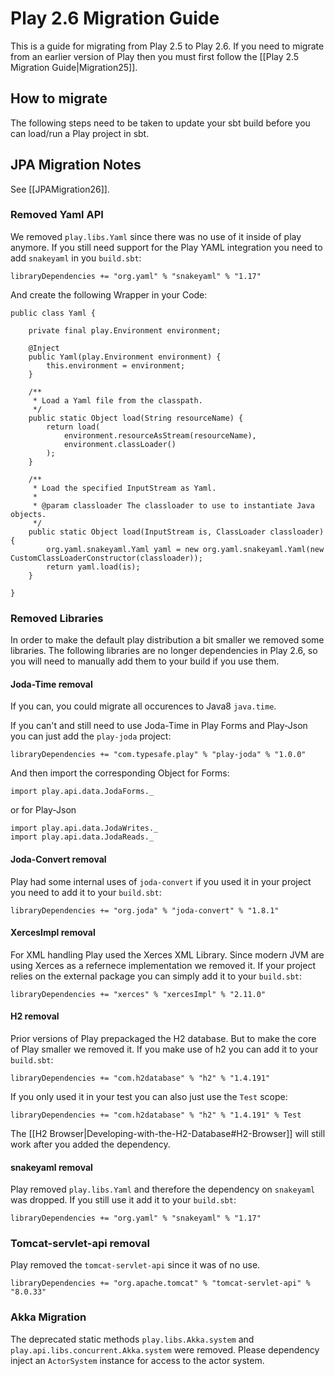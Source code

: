 <!--- Copyright (C) 2009-2016 Lightbend Inc. <https://www.lightbend.com> -->
# Play 2.6 Migration Guide

This is a guide for migrating from Play 2.5 to Play 2.6. If you need to migrate from an earlier version of Play then you must first follow the [[Play 2.5 Migration Guide|Migration25]].

## How to migrate

The following steps need to be taken to update your sbt build before you can load/run a Play project in sbt.

## JPA Migration Notes

See [[JPAMigration26]].

### Removed Yaml API

We removed `play.libs.Yaml` since there was no use of it inside of play anymore.
If you still need support for the Play YAML integration you need to add `snakeyaml` in you `build.sbt`:

```
libraryDependencies += "org.yaml" % "snakeyaml" % "1.17"
```
 
And create the following Wrapper in your Code:

```
public class Yaml {

    private final play.Environment environment;

    @Inject
    public Yaml(play.Environment environment) {
        this.environment = environment;
    }
    
    /**
     * Load a Yaml file from the classpath.
     */
    public static Object load(String resourceName) {
        return load(
            environment.resourceAsStream(resourceName),
            environment.classLoader()
        );
    }
    
    /** 
     * Load the specified InputStream as Yaml.
     *
     * @param classloader The classloader to use to instantiate Java objects.
     */
    public static Object load(InputStream is, ClassLoader classloader) {
        org.yaml.snakeyaml.Yaml yaml = new org.yaml.snakeyaml.Yaml(new CustomClassLoaderConstructor(classloader));
        return yaml.load(is);
    }
    
}
```


### Removed Libraries

In order to make the default play distribution a bit smaller we removed some libraries.
The following libraries are no longer dependencies in Play 2.6, so you will need to manually add them to your build if you use them.

#### Joda-Time removal

If you can, you could migrate all occurences to Java8 `java.time`.

If you can't and still need to use Joda-Time in Play Forms and Play-Json you can just add the `play-joda` project:

```
libraryDependencies += "com.typesafe.play" % "play-joda" % "1.0.0"
```

And then import the corresponding Object for Forms:

```
import play.api.data.JodaForms._
```

or for Play-Json

```
import play.api.data.JodaWrites._
import play.api.data.JodaReads._
```

#### Joda-Convert removal

Play had some internal uses of `joda-convert` if you used it in your project you need to add it to your `build.sbt`:

```
libraryDependencies += "org.joda" % "joda-convert" % "1.8.1"
```

#### XercesImpl removal

For XML handling Play used the Xerces XML Library. Since modern JVM are using Xerces as a refernece implementation we removed it.
If your project relies on the external package you can simply add it to your `build.sbt`:

```
libraryDependencies += "xerces" % "xercesImpl" % "2.11.0"
```

#### H2 removal

Prior versions of Play prepackaged the H2 database. But to make the core of Play smaller we removed it.
If you make use of h2 you can add it to your `build.sbt`:

```
libraryDependencies += "com.h2database" % "h2" % "1.4.191"
```

If you only used it in your test you can also just use the `Test` scope:

```
libraryDependencies += "com.h2database" % "h2" % "1.4.191" % Test
```

The [[H2 Browser|Developing-with-the-H2-Database#H2-Browser]] will still work after you added the dependency.

#### snakeyaml removal

Play removed `play.libs.Yaml` and therefore the dependency on `snakeyaml` was dropped.
If you still use it add it to your `build.sbt`:

```
libraryDependencies += "org.yaml" % "snakeyaml" % "1.17"
```

### Tomcat-servlet-api removal

Play removed the `tomcat-servlet-api` since it was of no use.

```
libraryDependencies += "org.apache.tomcat" % "tomcat-servlet-api" % "8.0.33"
```

### Akka Migration

The deprecated static methods `play.libs.Akka.system` and `play.api.libs.concurrent.Akka.system` were removed.  Please dependency inject an `ActorSystem` instance for access to the actor system.